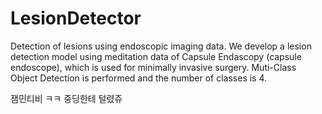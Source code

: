 # LesionDetector
Detection of lesions using endoscopic imaging data. We develop a lesion detection model using meditation data of Capsule Endascopy (capsule endoscope), which is used for minimally invasive surgery. Muti-Class Object Detection is performed and the number of classes is 4.



잼민티비 ㅋㅋ 
중딩한테 털렸쥬
